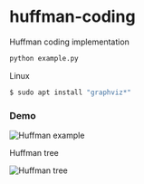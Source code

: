 # huffman-coding
Huffman coding implementation


```bash
python example.py
```
Linux

```bash
$ sudo apt install "graphviz*"
```

### Demo

![Huffman example](https://firebasestorage.googleapis.com/v0/b/myblog-e552f.appspot.com/o/screenshot%2FScreenshot%20from%202021-05-04%2009-30-50.png?alt=media&token=c267c398-0923-4622-8973-e0597e40a1d9)

Huffman tree

![Huffman tree](https://firebasestorage.googleapis.com/v0/b/myblog-e552f.appspot.com/o/screenshot%2FScreenshot%20from%202021-05-04%2009-30-26.png?alt=media&token=fbb18abc-b3fb-480e-bf53-0191009f4472)
